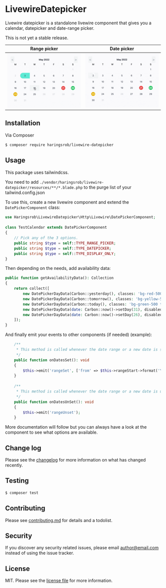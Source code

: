 # LivewireDatepicker

Livewire datepicker is a standalone livewire component that gives you a calendar, datepicker and date-range picker.

This is not yet a stable release.

| Range picker                                | Date picker                               |
|---------------------------------------------|-------------------------------------------|
| ![Range picker](./.github/range-picker.gif) | ![Date picker](./.github/date-picker.gif) |

## Installation

Via Composer

``` bash
$ composer require haringsrob/livewire-datepicker
```

## Usage

This package uses tailwindcss.

You need to add `./vendor/haringsrob/livewire-datepicker/resources/**/*.blade.php` to the purge list of your
tailwind.config.json

To use this, create a new livewire component and extend the `DatePickerComponent` class:

```php
use Haringsrob\LivewireDatepicker\Http\Livewire\DatePickerComponent;

class TestCalendar extends DatePickerComponent
{
    // Pick any of the 3 options.
    public string $type = self::TYPE_RANGE_PICKER;
    public string $type = self::TYPE_DATEPICKER;
    public string $type = self::TYPE_DISPLAY_ONLY;
}
```

Then depending on the needs, add availability data:

```php
public function getAvailabilityData(): Collection
{
    return collect([
        new DatePickerDayData(Carbon::yesterday(), classes: 'bg-red-500 text-white'),
        new DatePickerDayData(Carbon::tomorrow(), classes: 'bg-yellow-500 text-white'),
        new DatePickerDayData(Carbon::today(), classes: 'bg-green-500 text-white'),
        new DatePickerDayData(date: Carbon::now()->setDay(31), disabled: true, cannotPickOver: true),
        new DatePickerDayData(date: Carbon::now()->setDay(26), disabled: true, cannotPickOver: true),
    ]);
}
```

And finally emit your events to other components (if needed) (example):

```php
    /**
     * This method is called whenever the date range or a new date is set.
     */
    public function onDatesSet(): void
    {
        $this->emit('rangeSet', ['from' => $this->rangeStart->format('Y-m-d'), 'till' => $this->rangeEnd->format('Y-m-d')])
    }

    /**
     * This method is called whenever the date range or a new date is unset.
     */
    public function onDatesUnSet(): void
    {
        $this->emit('rangeUnset');
    }
```

More documentation will follow but you can always have a look at the component to see what options are available.

## Change log

Please see the [changelog](changelog.md) for more information on what has changed recently.

## Testing

``` bash
$ composer test
```

## Contributing

Please see [contributing.md](contributing.md) for details and a todolist.

## Security

If you discover any security related issues, please email author@email.com instead of using the issue tracker.

## License

MIT. Please see the [license file](license.md) for more information.
